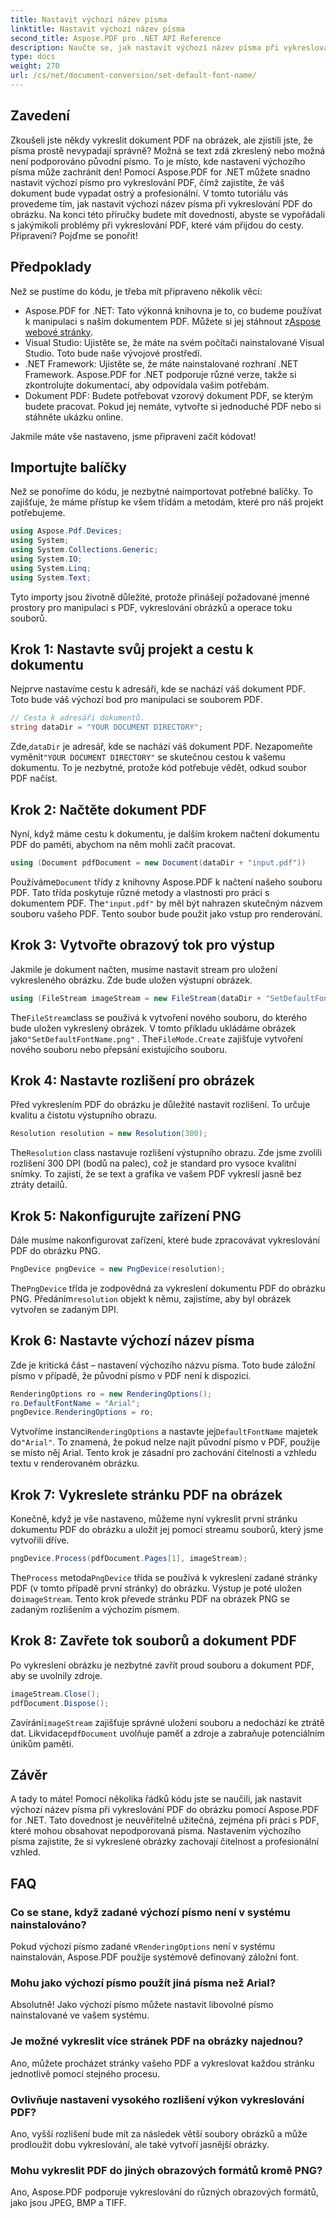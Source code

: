 ```yaml
---
title: Nastavit výchozí název písma
linktitle: Nastavit výchozí název písma
second_title: Aspose.PDF pro .NET API Reference
description: Naučte se, jak nastavit výchozí název písma při vykreslování PDF do obrázků pomocí Aspose.PDF for .NET. Tato příručka obsahuje předpoklady, podrobné pokyny a často kladené otázky.
type: docs
weight: 270
url: /cs/net/document-conversion/set-default-font-name/
---
```

## Zavedení

Zkoušeli jste někdy vykreslit dokument PDF na obrázek, ale zjistili jste, že písma prostě nevypadají správně? Možná se text zdá zkreslený nebo možná není podporováno původní písmo. To je místo, kde nastavení výchozího písma může zachránit den! Pomocí Aspose.PDF for .NET můžete snadno nastavit výchozí písmo pro vykreslování PDF, čímž zajistíte, že váš dokument bude vypadat ostrý a profesionální. V tomto tutoriálu vás provedeme tím, jak nastavit výchozí název písma při vykreslování PDF do obrázku. Na konci této příručky budete mít dovednosti, abyste se vypořádali s jakýmikoli problémy při vykreslování PDF, které vám přijdou do cesty. Připraveni? Pojďme se ponořit!

## Předpoklady

Než se pustíme do kódu, je třeba mít připraveno několik věcí:

- Aspose.PDF for .NET: Tato výkonná knihovna je to, co budeme používat k manipulaci s naším dokumentem PDF. Můžete si jej stáhnout z[Aspose webové stránky](https://releases.aspose.com/pdf/net/).
- Visual Studio: Ujistěte se, že máte na svém počítači nainstalované Visual Studio. Toto bude naše vývojové prostředí.
- .NET Framework: Ujistěte se, že máte nainstalované rozhraní .NET Framework. Aspose.PDF for .NET podporuje různé verze, takže si zkontrolujte dokumentaci, aby odpovídala vašim potřebám.
- Dokument PDF: Budete potřebovat vzorový dokument PDF, se kterým budete pracovat. Pokud jej nemáte, vytvořte si jednoduché PDF nebo si stáhněte ukázku online.

Jakmile máte vše nastaveno, jsme připraveni začít kódovat!

## Importujte balíčky

Než se ponoříme do kódu, je nezbytné naimportovat potřebné balíčky. To zajišťuje, že máme přístup ke všem třídám a metodám, které pro náš projekt potřebujeme.

```csharp
using Aspose.Pdf.Devices;
using System;
using System.Collections.Generic;
using System.IO;
using System.Linq;
using System.Text;
```

Tyto importy jsou životně důležité, protože přinášejí požadované jmenné prostory pro manipulaci s PDF, vykreslování obrázků a operace toku souborů.

## Krok 1: Nastavte svůj projekt a cestu k dokumentu

Nejprve nastavíme cestu k adresáři, kde se nachází váš dokument PDF. Toto bude váš výchozí bod pro manipulaci se souborem PDF.

```csharp
// Cesta k adresáři dokumentů.
string dataDir = "YOUR DOCUMENT DIRECTORY";
```
 Zde,`dataDir` je adresář, kde se nachází váš dokument PDF. Nezapomeňte vyměnit`"YOUR DOCUMENT DIRECTORY"` se skutečnou cestou k vašemu dokumentu. To je nezbytné, protože kód potřebuje vědět, odkud soubor PDF načíst.

## Krok 2: Načtěte dokument PDF

Nyní, když máme cestu k dokumentu, je dalším krokem načtení dokumentu PDF do paměti, abychom na něm mohli začít pracovat.

```csharp
using (Document pdfDocument = new Document(dataDir + "input.pdf"))
```
 Používáme`Document` třídy z knihovny Aspose.PDF k načtení našeho souboru PDF. Tato třída poskytuje různé metody a vlastnosti pro práci s dokumentem PDF. The`"input.pdf"` by měl být nahrazen skutečným názvem souboru vašeho PDF. Tento soubor bude použit jako vstup pro renderování.

## Krok 3: Vytvořte obrazový tok pro výstup

Jakmile je dokument načten, musíme nastavit stream pro uložení vykresleného obrázku. Zde bude uložen výstupní obrázek.

```csharp
using (FileStream imageStream = new FileStream(dataDir + "SetDefaultFontName.png", FileMode.Create))
```
 The`FileStream`class se používá k vytvoření nového souboru, do kterého bude uložen vykreslený obrázek. V tomto příkladu ukládáme obrázek jako`"SetDefaultFontName.png"` . The`FileMode.Create` zajišťuje vytvoření nového souboru nebo přepsání existujícího souboru.

## Krok 4: Nastavte rozlišení pro obrázek

Před vykreslením PDF do obrázku je důležité nastavit rozlišení. To určuje kvalitu a čistotu výstupního obrazu.

```csharp
Resolution resolution = new Resolution(300);
```
 The`Resolution` class nastavuje rozlišení výstupního obrazu. Zde jsme zvolili rozlišení 300 DPI (bodů na palec), což je standard pro vysoce kvalitní snímky. To zajistí, že se text a grafika ve vašem PDF vykreslí jasně bez ztráty detailů.

## Krok 5: Nakonfigurujte zařízení PNG

Dále musíme nakonfigurovat zařízení, které bude zpracovávat vykreslování PDF do obrázku PNG.

```csharp
PngDevice pngDevice = new PngDevice(resolution);
```
 The`PngDevice` třída je zodpovědná za vykreslení dokumentu PDF do obrázku PNG. Předáním`resolution` objekt k němu, zajistíme, aby byl obrázek vytvořen se zadaným DPI.

## Krok 6: Nastavte výchozí název písma

Zde je kritická část – nastavení výchozího názvu písma. Toto bude záložní písmo v případě, že původní písmo v PDF není k dispozici.

```csharp
RenderingOptions ro = new RenderingOptions();
ro.DefaultFontName = "Arial";
pngDevice.RenderingOptions = ro;
```
 Vytvoříme instanci`RenderingOptions` a nastavte jej`DefaultFontName` majetek do`"Arial"`. To znamená, že pokud nelze najít původní písmo v PDF, použije se místo něj Arial. Tento krok je zásadní pro zachování čitelnosti a vzhledu textu v renderovaném obrázku.

## Krok 7: Vykreslete stránku PDF na obrázek

Konečně, když je vše nastaveno, můžeme nyní vykreslit první stránku dokumentu PDF do obrázku a uložit jej pomocí streamu souborů, který jsme vytvořili dříve.

```csharp
pngDevice.Process(pdfDocument.Pages[1], imageStream);
```
 The`Process` metoda`PngDevice` třída se používá k vykreslení zadané stránky PDF (v tomto případě první stránky) do obrázku. Výstup je poté uložen do`imageStream`. Tento krok převede stránku PDF na obrázek PNG se zadaným rozlišením a výchozím písmem.

## Krok 8: Zavřete tok souborů a dokument PDF

Po vykreslení obrázku je nezbytné zavřít proud souboru a dokument PDF, aby se uvolnily zdroje.

```csharp
imageStream.Close();
pdfDocument.Dispose();
```
Zavírání`imageStream` zajišťuje správné uložení souboru a nedochází ke ztrátě dat. Likvidace`pdfDocument` uvolňuje paměť a zdroje a zabraňuje potenciálním únikům paměti.

## Závěr

A tady to máte! Pomocí několika řádků kódu jste se naučili, jak nastavit výchozí název písma při vykreslování PDF do obrázku pomocí Aspose.PDF for .NET. Tato dovednost je neuvěřitelně užitečná, zejména při práci s PDF, které mohou obsahovat nepodporovaná písma. Nastavením výchozího písma zajistíte, že si vykreslené obrázky zachovají čitelnost a profesionální vzhled.

## FAQ

### Co se stane, když zadané výchozí písmo není v systému nainstalováno?
 Pokud výchozí písmo zadané v`RenderingOptions` není v systému nainstalován, Aspose.PDF použije systémově definovaný záložní font.

### Mohu jako výchozí písmo použít jiná písma než Arial?
Absolutně! Jako výchozí písmo můžete nastavit libovolné písmo nainstalované ve vašem systému.

### Je možné vykreslit více stránek PDF na obrázky najednou?
Ano, můžete procházet stránky vašeho PDF a vykreslovat každou stránku jednotlivě pomocí stejného procesu.

### Ovlivňuje nastavení vysokého rozlišení výkon vykreslování PDF?
Ano, vyšší rozlišení bude mít za následek větší soubory obrázků a může prodloužit dobu vykreslování, ale také vytvoří jasnější obrázky.

### Mohu vykreslit PDF do jiných obrazových formátů kromě PNG?
Ano, Aspose.PDF podporuje vykreslování do různých obrazových formátů, jako jsou JPEG, BMP a TIFF.